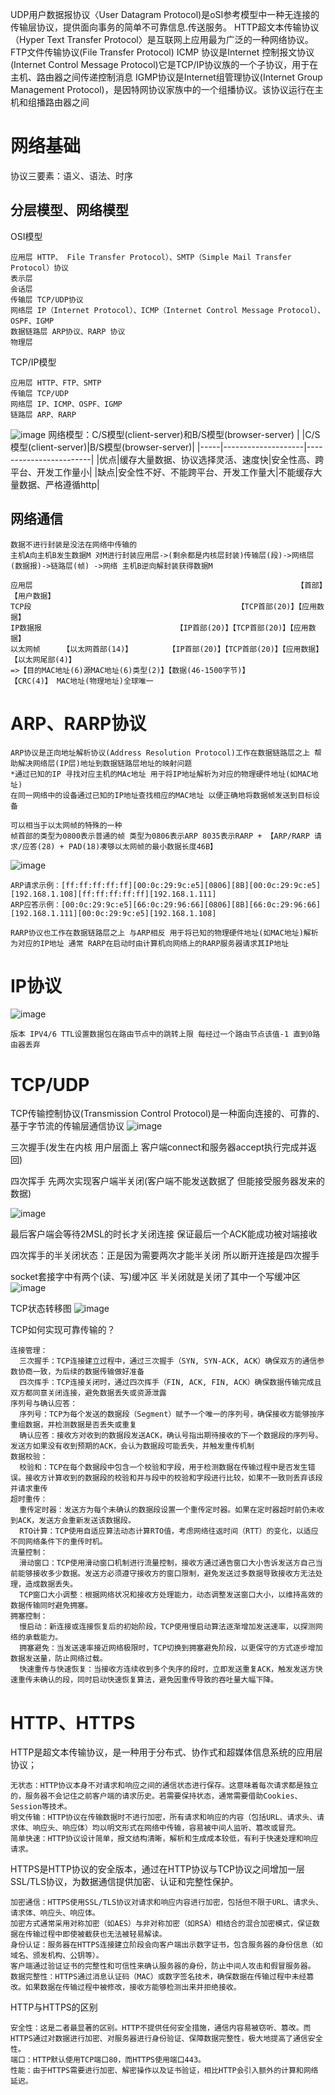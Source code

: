 UDP用户数据报协议〈User Datagram Protocol)是oSI参考模型中一种无连接的传输层协议，提供面向事务的简单不可靠信息.传送服务。
HTTP超文本传输协议（Hyper Text Transfer Protocol〉是互联网上应用最为广泛的一种网络协议。FTP文件传输协议(File Transfer Protocol)
ICMP 协议是Internet 控制报文协议(Internet Control Message Protocol)它是TCP/IP协议族的一个子协议，用于在主机、路由器之间传递控制消息
IGMP协议是Internet组管理协议(Internet Group Management Protocol)，是因特网协议家族中的一个组播协议。该协议运行在主机和组播路由器之间
# 网络基础
协议三要素：语义、语法、时序

## 分层模型、网络模型
OSI模型
```
应用层 HTTP、 File Transfer Protocol）、SMTP（Simple Mail Transfer Protocol）协议
表示层
会话层
传输层 TCP/UDP协议
网络层 IP（Internet Protocol）、ICMP（Internet Control Message Protocol）、OSPF、IGMP
数据链路层 ARP协议、RARP 协议
物理层
```
TCP/IP模型
```
应用层 HTTP、FTP、SMTP
传输层 TCP/UDP
网络层 IP、ICMP、OSPF、IGMP
链路层 ARP、RARP
```
![image](https://github.com/Amaz1ngJR/Technology/assets/83129567/8a74bda2-d811-4e3f-9d3a-32b4fa0bf16e)
网络模型：C/S模型(client-server)和B/S模型(browser-server)
|    |C/S模型(client-server)|B/S模型(browser-server)|
|-----|--------------------|------------------------|
|优点|缓存大量数据、协议选择灵活、速度快|安全性高、跨平台、开发工作量小|
|缺点|安全性不好、不能跨平台、开发工作量大|不能缓存大量数据、严格遵循http|
## 网络通信
```
数据不进行封装是没法在网络中传输的
主机A向主机B发生数据M 对M进行封装应用层->(剩余都是内核层封装)传输层(段)->网络层(数据报)->链路层(帧) ->网络 主机B逆向解封装获得数据M
```
```
应用层                                                           【首部】【用户数据】
TCP段                                              【TCP首部(20)】【应用数据】
IP数据报                              【IP首部(20)】【TCP首部(20)】【应用数据】
以太网帧     【以太网首部(14)】        【IP首部(20)】【TCP首部(20)】【应用数据】【以太网尾部(4)】
=>【目的MAC地址(6)源MAC地址(6)类型(2)】【数据(46-1500字节)】                   【CRC(4)】 MAC地址(物理地址)全球唯一
```
# ARP、RARP协议
```
ARP协议是正向地址解析协议(Address Resolution Protocol)工作在数据链路层之上 帮助解决网络层(IP层)地址到数据链路层地址的映射问题
*通过已知的IP 寻找对应主机的MAc地址 用于将IP地址解析为对应的物理硬件地址(如MAC地址)
在同一网络中的设备通过已知的IP地址查找相应的MAC地址 以便正确地将数据帧发送到目标设备
```
```
可以相当于以太网帧的特殊的一种
帧首部的类型为0800表示普通的帧 类型为0806表示ARP 8035表示RARP + 【ARP/RARP 请求/应答(28) + PAD(18)凑够以太网帧的最小数据长度46B】
```
![image](https://github.com/Amaz1ngJR/Technology/assets/83129567/5c31c69a-a7ab-448d-afff-82d0f3ac80f1)
```
ARP请求示例：[ff:ff:ff:ff:ff][00:0c:29:9c:e5][0806][8B][00:0c:29:9c:e5][192.168.1.108][ff:ff:ff:ff:ff][192.168.1.111]
ARP应答示例：[00:0c:29:9c:e5][66:0c:29:96:66][0806][8B][66:0c:29:96:66][192.168.1.111][00:0c:29:9c:e5][192.168.1.108]
```
```
RARP协议也工作在数据链路层之上 与ARP相反 用于将已知的物理硬件地址(如MAC地址)解析为对应的IP地址 通常 RARP在启动时由计算机向网络上的RARP服务器请求其IP地址
```

# IP协议
![image](https://github.com/Amaz1ngJR/Technology/assets/83129567/2d9bfb90-c911-4732-9239-895b27917f18)
```
版本 IPV4/6 TTL设置数据包在路由节点中的跳转上限 每经过一个路由节点该值-1 直到0路由器丢弃
```
# TCP/UDP
TCP传输控制协议(Transmission Control Protocol)是一种面向连接的、可靠的、基于字节流的传输层通信协议
![image](https://github.com/Amaz1ngJR/Technology/assets/83129567/53269520-051d-478b-a58e-0ec962c6a0ba)

三次握手(发生在内核 用户层面上 客户端connect和服务器accept执行完成并返回)

四次挥手 先两次实现客户端半关闭(客户端不能发送数据了 但能接受服务器发来的数据)

![image](https://github.com/Amaz1ngJR/Technology/assets/83129567/033e1657-0e5d-41fd-942f-32ec9d22fd65)

最后客户端会等待2MSL的时长才关闭连接 保证最后一个ACK能成功被对端接收

四次挥手的半关闭状态：正是因为需要两次才能半关闭 所以断开连接是四次握手

socket套接字中有两个(读、写)缓冲区 半关闭就是关闭了其中一个写缓冲区
![image](https://github.com/Amaz1ngJR/Technology/assets/83129567/55163018-cfea-44eb-8f63-c368101450d0)

TCP状态转移图
![image](https://github.com/Amaz1ngJR/Technology/assets/83129567/12c270d9-53d1-4d57-8dfd-9d7b12503155)

TCP如何实现可靠传输的？
```
连接管理：
  三次握手：TCP连接建立过程中，通过三次握手（SYN, SYN-ACK, ACK）确保双方的通信参数协商一致，为后续的数据传输做好准备
  四次挥手：TCP连接关闭时，通过四次挥手（FIN, ACK, FIN, ACK）确保数据传输完成且双方都同意关闭连接，避免数据丢失或资源泄露
序列号与确认应答：
  序列号：TCP为每个发送的数据段（Segment）赋予一个唯一的序列号，确保接收方能够按序重组数据，并检测数据是否丢失或重复
  确认应答：接收方对收到的数据段发送ACK，确认号指出期待接收的下一个数据段的序列号。发送方如果没有收到预期的ACK，会认为数据段可能丢失，并触发重传机制
数据校验：
  校验和：TCP在每个数据段中包含一个校验和字段，用于检测数据在传输过程中是否发生错误。接收方计算收到的数据段的校验和并与段中的校验和字段进行比较，如果不一致则丢弃该段并请求重传
超时重传：
  重传定时器：发送方为每个未确认的数据段设置一个重传定时器。如果在定时器超时前仍未收到ACK，发送方会重新发送该数据段。
  RTO计算：TCP使用自适应算法动态计算RTO值，考虑网络往返时间（RTT）的变化，以适应不同网络条件下的重传时机。
流量控制：
  滑动窗口：TCP使用滑动窗口机制进行流量控制，接收方通过通告窗口大小告诉发送方自己当前能够接收多少数据。发送方必须遵守接收方的窗口限制，避免发送过多数据导致接收方无法处理，造成数据丢失。
  TCP窗口大小调整：根据网络状况和接收方处理能力，动态调整发送窗口大小，以维持高效的数据传输同时避免拥塞。
拥塞控制：
  慢启动：新连接或连接恢复后的初始阶段，TCP使用慢启动算法逐渐增加发送速率，以探测网络的承载能力。
  拥塞避免：当发送速率接近网络极限时，TCP切换到拥塞避免阶段，以更保守的方式逐步增加数据发送量，防止网络过载。
  快速重传与快速恢复：当接收方连续收到多个失序的段时，立即发送重复ACK，触发发送方快速重传未确认的段，同时启动快速恢复算法，避免因重传导致的吞吐量大幅下降。
```

# HTTP、HTTPS
HTTP是超文本传输协议，是一种用于分布式、协作式和超媒体信息系统的应用层协议；
```
无状态：HTTP协议本身不对请求和响应之间的通信状态进行保存。这意味着每次请求都是独立的，服务器不会记住之前客户端的请求历史。若需要保持状态，通常需要借助Cookies、Session等技术。
明文传输：HTTP协议在传输数据时不进行加密，所有请求和响应的内容（包括URL、请求头、请求体、响应头、响应体）均以明文形式在网络中传输，容易被中间人监听、篡改或冒充。
简单快速：HTTP协议设计简单，报文结构清晰，解析和生成成本较低，有利于快速处理和响应请求。
```
HTTPS是HTTP协议的安全版本，通过在HTTP协议与TCP协议之间增加一层SSL/TLS协议，为数据通信提供加密、认证和完整性保护。
```
加密通信：HTTPS使用SSL/TLS协议对请求和响应内容进行加密，包括但不限于URL、请求头、请求体、响应头、响应体。
加密方式通常采用对称加密（如AES）与非对称加密（如RSA）相结合的混合加密模式，保证数据在传输过程中即使被截获也无法被轻易解读。
身份认证：服务器在HTTPS连接建立阶段会向客户端出示数字证书，包含服务器的身份信息（如域名、颁发机构、公钥等）。
客户端通过验证证书的完整性和可信性来确认服务器的身份，防止中间人攻击和假冒服务器。
数据完整性：HTTPS通过消息认证码（MAC）或数字签名技术，确保数据在传输过程中未经篡改。如果数据在传输过程中被修改，接收方能够检测出来并拒绝接收。
```
HTTP与HTTPS的区别
```
安全性：这是二者最显著的区别。HTTP不提供任何安全措施，通信内容易被窃听、篡改。而HTTPS通过对数据进行加密、对服务器进行身份验证、保障数据完整性，极大地提高了通信安全性。
端口：HTTP默认使用TCP端口80，而HTTPS使用端口443。
性能：由于HTTPS需要进行加密、解密操作以及证书验证，相比HTTP会引入额外的计算和网络延迟。
```
